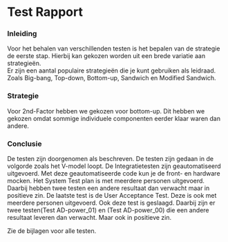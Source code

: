 # Test Rapport

### Inleiding
Voor het behalen van verschillenden testen is het bepalen van de strategie de eerste stap. Hierbij kan gekozen worden uit een brede variatie aan strategieën.  
Er zijn een aantal populaire strategieën die je kunt gebruiken als leidraad. Zoals Big-bang, Top-down, Bottom-up, Sandwich en Modified Sandwich.


### Strategie
Voor 2nd-Factor hebben we gekozen voor bottom-up. Dit hebben we gekozen omdat sommige individuele componenten eerder klaar waren dan andere. 


### Conclusie

De testen zijn doorgenomen als beschreven. De testen zijn gedaan in de volgorde zoals het V-model loopt. De Integratietesten zijn geautomatiseerd uitgevoerd. 
Met deze geautomatiseerde code kun je de front- en hardware mocken.
Het System Test plan is met meerdere personen uitgevoerd. Daarbij hebben twee testen een andere resultaat dan verwacht maar in positieve zin.
De laatste test is de User Acceptance Test. Deze is ook met meerdere personen uitgevoerd. Ook deze test is geslaagd. Daarbij zijn er twee testen(Test AD-power_01) en (Test AD-power_00) die een andere resultaat leveren dan verwacht. Maar ook in positieve zin.

Zie de bijlagen voor alle testen.
